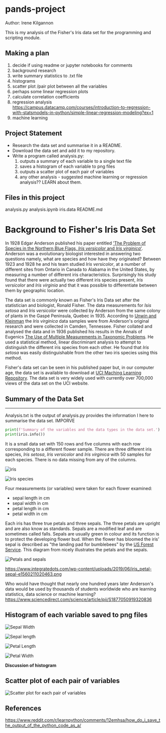 # pands-project 

Author: Irene Kilgannon

This is my analysis of the Fisher's Iris data set for the programming and scripting module.

## Making a plan
1. decide if using readme or jupyter notebooks for comments
2. background research
3. write summary statistics to .txt file
4. histograms
5. scatter plot /pair plot between all the variables
6. perhaps some linear regression plots
7. calculate correlation coefficients
8. regression analysis https://campus.datacamp.com/courses/introduction-to-regression-with-statsmodels-in-python/simple-linear-regression-modeling?ex=1
9. machine learning

## Project Statement
* Research the data set and summarise it in a README.
* Download the data set and add it to my repository.
* Write a program called analysis.py: 
    1. outputs a summary of each variable to a single text file
    2. saves a histogram of each variable to png files
    3. outputs a scatter plot of each pair of variables
    4. any other analysis - suggested machine learning or regression analysis?? LEARN about them.


## Files in this project
analysis.py
analysis.ipynb
iris.data
README.md

# Background to Fisher's Iris Data Set

In 1928 Edgar Anderson published his paper entitled ['The Problem of Species in the Northern Blue Flags, _Iris versicolor_ and _Iris virginica_'](https://www.biodiversitylibrary.org/page/15997721). Anderson was a evolutionary biologist interested in answering two questions namely, what are species and how have they originated? Between 1923 and 1928 he and his team studied _Iris versicolor_, at a number of different sites from Ontario in Canada to Alabama in the United States, by measuring a number of different iris characteristics. Surprisingly his study found that there were actually two different iris species present, _Iris versicolor_ and _Iris virginia_ and that it was possible to differentiate between them by geographic location. 

The data set is commonly known as Fisher's Iris Data set after the statistician and biologist, Ronald Fisher. The data measurements for _Isis setosa_ and _Iris versicolor_ were collected by Anderson from the same colony of plants in the Gaspé Peninsula, Quebec in 1935. According to [Unwin and Kleinman](https://www.jstor.org/stable/4331526?seq=13) the _Iris virginica_ data samples were from Anderson's original research and were collected in Camden, Tennessee. Fisher collated and analysed the data and in 1936 published his results in the Annals of Eugenics [The Use of Multiple Measurements in Taxonomic Problems](https://onlinelibrary.wiley.com/doi/epdf/10.1111/j.1469-1809.1936.tb02137.x). He used a statistical method, linear discriminant analysis to attempt to distinguish the different iris species from each other. He found that _Iris setosa_ was easily distinguishable from the other two iris species using this method. 

Fisher's data set can be seen in his published paper but, in our computer age, the data set is available to download at [UCI Maching Learning Repository](https://archive.ics.uci.edu/dataset/53/iris). The data set is very widely used with currently over 700,000 views of the data set on the UCI website.

## Summary of the Data Set
***

Analysis.txt is the output of analysis.py provides the information I here to summarise the data set. IMPORVE

```python 
print(f'Summary of the variables and the data types in the data set.')
print(iris.info())
```


It is a small data set with 150 rows and five columns with each row corresponding to a different flower sample. There are three different iris species, _Iris setosa_, _Iris versicolor_ and _Iris virginica_ with 50 samples for each species. There is no data missing from any of the columns.

![iris](https://miro.medium.com/v2/resize:fit:1400/format:webp/1*YYiQed4kj_EZ2qfg_imDWA.png)

![Iris species](https://s3.amazonaws.com/assets.datacamp.com/blog_assets/Machine+Learning+R/iris-machinelearning.png)

Four measurements (or variables) were taken for each flower examined:
* sepal length in cm
* sepal width in cm
* petal length in cm
* petal width in cm

Each iris has three true petals and three sepals. The three petals are upright and are also know as standards. Sepals are a modified leaf and are sometimes called falls. Sepals are usually green in colour and its function is to protect the developing flower bud. When the flower has bloomed the iris' sepal is described as "the landing pad for bumblebees" by the [US Forest Service](https://www.fs.usda.gov/wildflowers/beauty/iris/flower.shtml). This diagram from nicely illustrates the petals and the sepals. 

![Petals and sepals](https://www.fs.usda.gov/wildflowers/beauty/iris/images/flower/blueflagiris_flower_lg.jpg)

https://www.integratedots.com/wp-content/uploads/2019/06/iris_petal-sepal-e1560211020463.png



 Who would have thought that nearly one hundred years later Anderson's data would be used by thousands of students worldwide who are learning statistics, data science or machine learning? https://www.sciencedirect.com/science/article/pii/S1877050919320836


## Histogram of each variable saved to png files

![Sepal Width](https://github.com/IreneKilgannon/pands-project/blob/main/Sepal%20Width%20(cm).png)

![Sepal length](https://github.com/IreneKilgannon/pands-project/blob/main/Sepal%20Length%20(cm).png)

![Petal Length](https://github.com/IreneKilgannon/pands-project/blob/main/Petal%20Length%20(cm).png)

![Petal Width](https://github.com/IreneKilgannon/pands-project/blob/main/Petal%20Length%20(cm).png)


__Discussion of histogram__


## Scatter plot of each pair of variables

![Scatter plot for each pair of variables](https://github.com/IreneKilgannon/pands-project/blob/main/Scatter_plot.png)


## References

https://www.reddit.com/r/learnpython/comments/12emhsa/how_do_i_save_the_output_of_the_python_code_as_a/

